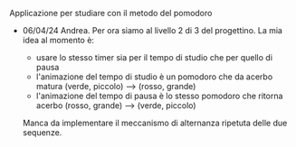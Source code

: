 Applicazione per studiare con il metodo del pomodoro

- 06/04/24 Andrea.
    Per ora siamo al livello 2 di 3 del progettino.
    La mia idea al momento è:
    - usare lo stesso timer sia per il tempo di studio che per quello di pausa
    - l'animazione del tempo di studio è un pomodoro che da acerbo matura (verde, piccolo) --> (rosso, grande)
    - l'animazione del tempo di pausa è lo stesso pomodoro che ritorna acerbo (rosso, grande) --> (verde, piccolo)

    Manca da implementare il meccanismo di alternanza ripetuta delle due sequenze.
